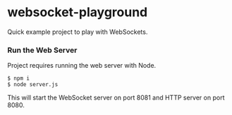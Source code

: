 # websocket-playground
Quick example project to play with WebSockets.

### Run the Web Server
Project requires running the web server with Node.

```console
$ npm i
$ node server.js
```

This will start the WebSocket server on port 8081 and HTTP server on port 8080.
